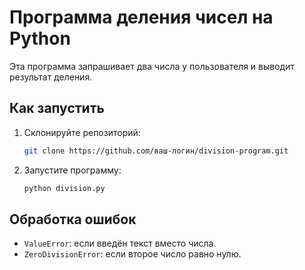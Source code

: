 # Программа деления чисел на Python

Эта программа запрашивает два числа у пользователя и выводит результат деления.

## Как запустить
1. Склонируйте репозиторий:
   ```bash
   git clone https://github.com/ваш-логин/division-program.git
   ```
2. Запустите программу:
   ```bash
   python division.py
   ```

## Обработка ошибок
- `ValueError`: если введён текст вместо числа.
- `ZeroDivisionError`: если второе число равно нулю.
